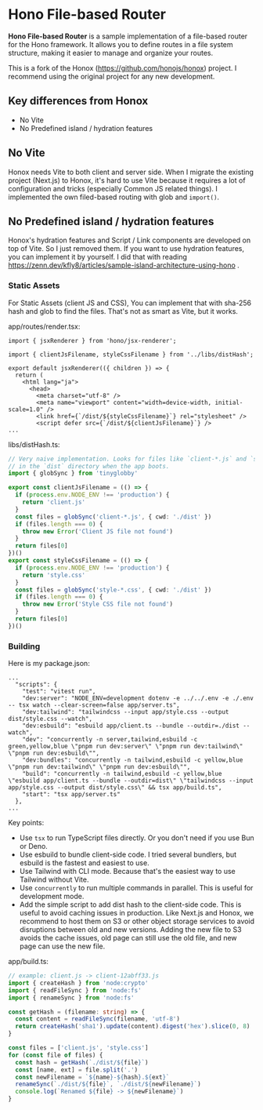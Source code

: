 # Hono File-based Router

**Hono File-based Router** is a sample implementation of a file-based router for the Hono framework. It allows you to define routes in a file system structure, making it easier to manage and organize your routes.

This is a fork of the Honox (https://github.com/honojs/honox) project. I recommend using the original project for any new development.

## Key differences from Honox

- No Vite
- No Predefined island / hydration features

## No Vite

Honox needs Vite to both client and server side. When I migrate the existing project (Next.js) to Honox, it's hard to use Vite because it requires a lot of configuration and tricks (especially Common JS related things). I implemented the own filed-based routing with glob and `import()`.

## No Predefined island / hydration features

Honox's hydration features and Script / Link components are developed on top of Vite. So I just removed them. If you want to use hydration features, you can implement it by yourself. I did that with reading https://zenn.dev/kfly8/articles/sample-island-architecture-using-hono .

### Static Assets

For Static Assets (client JS and CSS), You can implement that with sha-256 hash and glob to find the files. That's not as smart as Vite, but it works.

app/routes/render.tsx:

```tsx
import { jsxRenderer } from 'hono/jsx-renderer';

import { clientJsFilename, styleCssFilename } from '../libs/distHash';

export default jsxRenderer(({ children }) => {
  return (
    <html lang="ja">
      <head>
        <meta charset="utf-8" />
        <meta name="viewport" content="width=device-width, initial-scale=1.0" />
        <link href={`/dist/${styleCssFilename}`} rel="stylesheet" />
        <script defer src={`/dist/${clientJsFilename}`} />
...
```

libs/distHash.ts:

```ts
// Very naive implementation. Looks for files like `client-*.js` and `style-*.css`
// in the `dist` directory when the app boots.
import { globSync } from 'tinyglobby'

export const clientJsFilename = (() => {
  if (process.env.NODE_ENV !== 'production') {
    return 'client.js'
  }
  const files = globSync('client-*.js', { cwd: './dist' })
  if (files.length === 0) {
    throw new Error('Client JS file not found')
  }
  return files[0]
})()
export const styleCssFilename = (() => {
  if (process.env.NODE_ENV !== 'production') {
    return 'style.css'
  }
  const files = globSync('style-*.css', { cwd: './dist' })
  if (files.length === 0) {
    throw new Error('Style CSS file not found')
  }
  return files[0]
})()
```

### Building

Here is my package.json:

```
...
  "scripts": {
    "test": "vitest run",
    "dev:server": "NODE_ENV=development dotenv -e ../../.env -e ./.env -- tsx watch --clear-screen=false app/server.ts",
    "dev:tailwind": "tailwindcss --input app/style.css --output dist/style.css --watch",
    "dev:esbuild": "esbuild app/client.ts --bundle --outdir=./dist --watch",
    "dev": "concurrently -n server,tailwind,esbuild -c green,yellow,blue \"pnpm run dev:server\" \"pnpm run dev:tailwind\" \"pnpm run dev:esbuild\"",
    "dev:bundles": "concurrently -n tailwind,esbuild -c yellow,blue \"pnpm run dev:tailwind\" \"pnpm run dev:esbuild\"",
    "build": "concurrently -n tailwind,esbuild -c yellow,blue \"esbuild app/client.ts --bundle --outdir=dist\" \"tailwindcss --input app/style.css --output dist/style.css\" && tsx app/build.ts",
    "start": "tsx app/server.ts"
  },
...
```

Key points:

- Use `tsx` to run TypeScript files directly. Or you don't need if you use Bun or Deno.
- Use esbuild to bundle client-side code. I tried several bundlers, but esbuild is the fastest and easiest to use.
- Use Tailwind with CLI mode. Because that's the easiest way to use Tailwind without Vite.
- Use `concurrently` to run multiple commands in parallel. This is useful for development mode.
- Add the simple script to add dist hash to the client-side code. This is useful to avoid caching issues in production. Like Next.js and Honox, we recommend to host them on S3 or other object storage services to avoid disruptions between old and new versions. Adding the new file to S3 avoids the cache issues, old page can still use the old file, and new page can use the new file.

app/build.ts:

```ts
// example: client.js -> client-12abff33.js
import { createHash } from 'node:crypto'
import { readFileSync } from 'node:fs'
import { renameSync } from 'node:fs'

const getHash = (filename: string) => {
  const content = readFileSync(filename, 'utf-8')
  return createHash('sha1').update(content).digest('hex').slice(0, 8)
}

const files = ['client.js', 'style.css']
for (const file of files) {
  const hash = getHash(`./dist/${file}`)
  const [name, ext] = file.split('.')
  const newFilename = `${name}-${hash}.${ext}`
  renameSync(`./dist/${file}`, `./dist/${newFilename}`)
  console.log(`Renamed ${file} -> ${newFilename}`)
}
```
